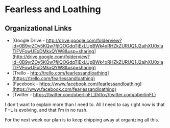 # Fearless and Loathing

## Organizational Links
- [Google Drive - http://drive.google.com/folderview?id=0B9yrZOy5KQw7fjlQOGdqTjExLUpBWk4xRHZkZURUQ1J2ajhXU0xIaTlFVFowUExDMkxQYW8&usp=sharing](http://drive.google.com/folderview?id=0B9yrZOy5KQw7fjlQOGdqTjExLUpBWk4xRHZkZURUQ1J2ajhXU0xIaTlFVFowUExDMkxQYW8&usp=sharing)
- [Trello - http://trello.com/fearlessandloathing](https://trello.com/fearlessandloathing)
- [Facebook - https://www.facebook.com/fearlessandloathing](https://www.facebook.com/fearlessandloathing)
- [Twitter - https://twitter.com/oberlinFL](http://twitter.com/oberlinFL)

I don't want to explain more than I need to. All I need to say right now is that F+L is evolving, and that I'm in no rush.

For the next week our plan is to keep chipping away at organizing all this.
